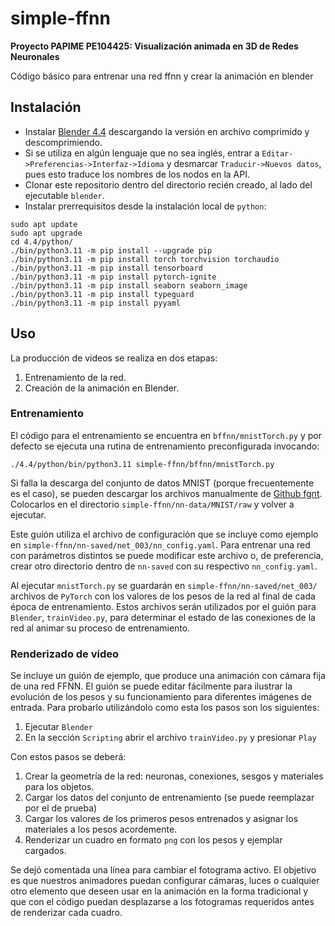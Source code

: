 # simple-ffnn
**Proyecto PAPIME PE104425: Visualización animada en 3D de Redes Neuronales**

Código básico para entrenar una red ffnn y crear la animación en blender

## Instalación

* Instalar [Blender 4.4](https://www.blender.org/thanks/) descargando la versión en archivo comprimido y descomprimiendo. 
* Si se utiliza en algún lenguaje que no sea inglés, entrar a ```Editar->Preferencias->Interfaz->Idioma``` y desmarcar ```Traducir->Nuevos datos```, pues esto traduce los nombres de los nodos en la API.
* Clonar este repositorio dentro del directorio recién creado, al lado del ejecutable ```blender```.
* Instalar prerrequisitos desde la instalación local de ```python```:

```
sudo apt update
sudo apt upgrade
cd 4.4/python/
./bin/python3.11 -m pip install --upgrade pip
./bin/python3.11 -m pip install torch torchvision torchaudio
./bin/python3.11 -m pip install tensorboard
./bin/python3.11 -m pip install pytorch-ignite
./bin/python3.11 -m pip install seaborn seaborn_image
./bin/python3.11 -m pip install typeguard
./bin/python3.11 -m pip install pyyaml
```

## Uso

La producción de videos se realiza en dos etapas:
1. Entrenamiento de la red.
2. Creación de la animación en Blender.

### Entrenamiento

El código para el entrenamiento se encuentra en ```bffnn/mnistTorch.py``` y por defecto se ejecuta una rutina de
entrenamiento preconfigurada invocando:

```
./4.4/python/bin/python3.11 simple-ffnn/bffnn/mnistTorch.py
```

Si falla la descarga del conjunto de datos MNIST (porque frecuentemente es el caso),
se pueden descargar los archivos manualmente de [Github fgnt](https://github.com/fgnt/mnist/tree/master).
Colocarlos en el directorio ```simple-ffnn/nn-data/MNIST/raw``` y volver a ejecutar.

Este guión utiliza el archivo de configuración que se incluye como ejemplo en
```simple-ffnn/nn-saved/net_003/nn_config.yaml```.  Para entrenar una red con parámetros distintos
se puede modificar este archivo o, de preferencia, crear otro directorio dentro de ```nn-saved```
con su respectivo ```nn_config.yaml```.

Al ejecutar ```mnistTorch.py``` se guardarán en ```simple-ffnn/nn-saved/net_003/``` archivos de
```PyTorch``` con los valores de los pesos de la red al final de cada época de entrenamiento.
Estos archivos serán utilizados por el guión para ```Blender```, ```trainVideo.py```, para
determinar el estado de las conexiones de la red al animar su proceso de entrenamiento.

### Renderizado de video

Se incluye un guión de ejemplo, que produce una animación con cámara fija de una red FFNN.
El guión se puede editar fácilmente para ilustrar la evolución de los pesos
y su funcionamiento para diferentes imágenes de entrada.
Para probarlo utilizándolo como esta los pasos son los siguientes:

1. Ejecutar ```Blender```
2. En la sección ```Scripting``` abrir el archivo ```trainVideo.py``` y presionar ```Play```

Con estos pasos se deberá:
1. Crear la geometría de la red: neuronas, conexiones, sesgos y materiales para los objetos.
2. Cargar los datos del conjunto de entrenamiento (se puede reemplazar por el de prueba)
3. Cargar los valores de los primeros pesos entrenados y asignar los materiales a los pesos acordemente.
4. Renderizar un cuadro en formato ```png``` con los pesos y ejemplar cargados.

Se dejó comentada una línea para cambiar el fotograma activo.
El objetivo es que nuestros animadores puedan configurar cámaras, luces o cualquier otro elemento
que deseen usar en la animación en la forma tradicional y que con el código puedan desplazarse a
los fotogramas requeridos antes de renderizar cada cuadro.